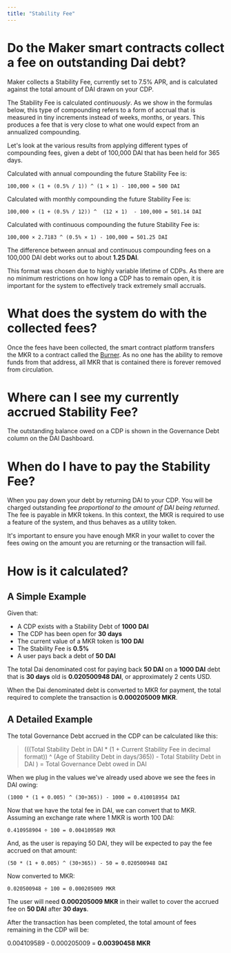 ```yaml
---
title: "Stability Fee"
---
```

# Do the Maker smart contracts collect a fee on outstanding Dai debt?
Maker collects a Stability Fee, currently set to 7.5% APR, and is calculated against the total amount of DAI drawn on your CDP.

The Stability Fee is calculated _continuously_. As we show in the formulas below, this type of compounding refers to a form of accrual that is measured in tiny increments instead of weeks, months, or years. This produces a fee that is very close to what one would expect from an annualized compounding.

Let's look at the various results from applying different types of compounding fees, given a debt of 100,000 DAI that has been held for 365 days.

Calculated with annual compounding the future Stability Fee is:

    100,000 × (1 + (0.5% / 1)) ^ (1 × 1) - 100,000 = 500 DAI

Calculated with monthly compounding the future Stability Fee is:

    100,000 × (1 + (0.5% / 12)) ^  (12 × 1)  - 100,000 = 501.14 DAI

Calculated with continuous compounding the future Stability Fee is:

    100,000 × 2.7183 ^ (0.5% × 1) - 100,000 = 501.25 DAI

The difference between annual and continuous compounding fees on a 100,000 DAI debt works out to about **1.25 DAI**.

This format was chosen due to highly variable lifetime of CDPs. As there are no minimum restrictions on how long a CDP has to remain open, it is important for the system to effectively track extremely small accruals.
# What does the system do with the collected fees?
Once the fees have been collected, the smart contract platform transfers the MKR to a contract called the [Burner](https://etherscan.io/token/0x9f8f72aa9304c8b593d555f12ef6589cc3a579a2). As no one has the ability to remove funds from that address, all MKR that is contained there is forever removed from circulation.
# Where can I see my currently accrued Stability Fee?
The outstanding balance owed on a CDP is shown in the Governance Debt column on the DAI Dashboard.
# When do I have to pay the Stability Fee?
When you pay down your debt by returning DAI to your CDP. You will be charged outstanding fee *proportional to the amount of DAI being returned*. The fee is payable in MKR tokens. In this context, the MKR is required to use a feature of the system, and thus behaves as a utility token.

It's important to ensure you have enough MKR in your wallet to cover the fees owing on the amount you are returning or the transaction will fail.
# How is it calculated?
## A Simple Example

Given that:

*   A CDP exists with a Stability Debt of **1000** **DAI**
*   The CDP has been open for **30** **days**
*   The current value of a MKR token is **100** **DAI**
*   The Stability Fee is **0.5%**
*   A user pays back a debt of **50** **DAI**

The total Dai denominated cost for paying back **50 DAI** on a **1000 DAI** debt that is **30 days** old is **0.020500948 DAI**, or approximately 2 cents USD.

When the Dai denominated debt is converted to MKR for payment, the total required to complete the transaction is **0.000205009 MKR**.
## A Detailed Example
The total Governance Debt accrued in the CDP can be calculated like this:

> (((Total Stability Debt in DAI * (1 + Current Stability Fee in decimal format)) ^ (Age of Stability Debt in days/365)) - Total Stability Debt in DAI ) = Total Governance Debt owed in DAI
 
When we plug in the values we've already used above we see the fees in DAI owing:

    (1000 * (1 + 0.005) ^ (30÷365)) - 1000 = 0.410018954 DAI

Now that we have the total fee in DAI, we can convert that to MKR. Assuming an exchange rate where 1 MKR is worth 100 DAI:

    0.410958904 ÷ 100 = 0.004109589 MKR

And, as the user is repaying 50 DAI, they will be expected to pay the fee accrued on that amount:

    (50 * (1 + 0.005) ^ (30÷365)) - 50 = 0.020500948 DAI

Now converted to MKR:

    0.020500948 ÷ 100 = 0.000205009 MKR

The user will need **0.000205009 MKR** in their wallet to cover the accrued fee on **50 DAI** after **30 days**.

After the transaction has been completed, the total amount of fees remaining in the CDP will be:

0.004109589 - 0.000205009 = **0.00390458 MKR**

